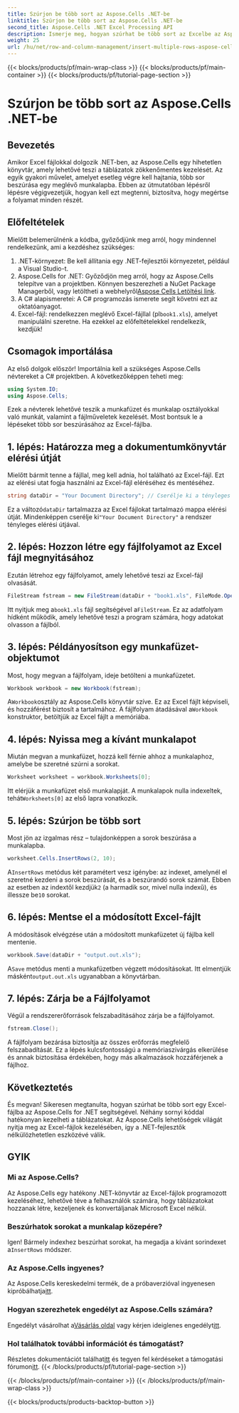 ```yaml
---
title: Szúrjon be több sort az Aspose.Cells .NET-be
linktitle: Szúrjon be több sort az Aspose.Cells .NET-be
second_title: Aspose.Cells .NET Excel Processing API
description: Ismerje meg, hogyan szúrhat be több sort az Excelbe az Aspose.Cells for .NET segítségével. Kövesse részletes oktatóanyagunkat a zökkenőmentes adatkezeléshez.
weight: 25
url: /hu/net/row-and-column-management/insert-multiple-rows-aspose-cells/
---
```


{{< blocks/products/pf/main-wrap-class >}}
{{< blocks/products/pf/main-container >}}
{{< blocks/products/pf/tutorial-page-section >}}

# Szúrjon be több sort az Aspose.Cells .NET-be

## Bevezetés
Amikor Excel fájlokkal dolgozik .NET-ben, az Aspose.Cells egy hihetetlen könyvtár, amely lehetővé teszi a táblázatok zökkenőmentes kezelését. Az egyik gyakori művelet, amelyet esetleg végre kell hajtania, több sor beszúrása egy meglévő munkalapba. Ebben az útmutatóban lépésről lépésre végigvezetjük, hogyan kell ezt megtenni, biztosítva, hogy megértse a folyamat minden részét.
## Előfeltételek
Mielőtt belemerülnénk a kódba, győződjünk meg arról, hogy mindennel rendelkezünk, ami a kezdéshez szükséges:
1. .NET-környezet: Be kell állítania egy .NET-fejlesztői környezetet, például a Visual Studio-t.
2.  Aspose.Cells for .NET: Győződjön meg arról, hogy az Aspose.Cells telepítve van a projektben. Könnyen beszerezheti a NuGet Package Managerből, vagy letöltheti a webhelyről[Aspose Cells Letöltési link](https://releases.aspose.com/cells/net/).
3. A C# alapismeretei: A C# programozás ismerete segít követni ezt az oktatóanyagot.
4.  Excel-fájl: rendelkezzen meglévő Excel-fájllal (pl`book1.xls`), amelyet manipulálni szeretne. 
Ha ezekkel az előfeltételekkel rendelkezik, kezdjük!
## Csomagok importálása
Az első dolgok először! Importálnia kell a szükséges Aspose.Cells névtereket a C# projektben. A következőképpen teheti meg:
```csharp
using System.IO;
using Aspose.Cells;
```
Ezek a névterek lehetővé teszik a munkafüzet és munkalap osztályokkal való munkát, valamint a fájlműveletek kezelését. Most bontsuk le a lépéseket több sor beszúrásához az Excel-fájlba.
## 1. lépés: Határozza meg a dokumentumkönyvtár elérési útját
Mielőtt bármit tenne a fájllal, meg kell adnia, hol található az Excel-fájl. Ezt az elérési utat fogja használni az Excel-fájl eléréséhez és mentéséhez.
```csharp
string dataDir = "Your Document Directory"; // Cserélje ki a tényleges útvonalat
```
 Ez a változó`dataDir` tartalmazza az Excel fájlokat tartalmazó mappa elérési útját. Mindenképpen cserélje ki`"Your Document Directory"` a rendszer tényleges elérési útjával.
## 2. lépés: Hozzon létre egy fájlfolyamot az Excel fájl megnyitásához
Ezután létrehoz egy fájlfolyamot, amely lehetővé teszi az Excel-fájl olvasását.
```csharp
FileStream fstream = new FileStream(dataDir + "book1.xls", FileMode.Open);
```
 Itt nyitjuk meg a`book1.xls` fájl segítségével a`FileStream`. Ez az adatfolyam hídként működik, amely lehetővé teszi a program számára, hogy adatokat olvasson a fájlból.
## 3. lépés: Példányosítson egy munkafüzet-objektumot
Most, hogy megvan a fájlfolyam, ideje betölteni a munkafüzetet.
```csharp
Workbook workbook = new Workbook(fstream);
```
 A`Workbook`osztály az Aspose.Cells könyvtár szíve. Ez az Excel fájlt képviseli, és hozzáférést biztosít a tartalmához. A fájlfolyam átadásával a`Workbook` konstruktor, betöltjük az Excel fájlt a memóriába.
## 4. lépés: Nyissa meg a kívánt munkalapot
Miután megvan a munkafüzet, hozzá kell férnie ahhoz a munkalaphoz, amelybe be szeretné szúrni a sorokat.
```csharp
Worksheet worksheet = workbook.Worksheets[0];
```
 Itt elérjük a munkafüzet első munkalapját. A munkalapok nulla indexeltek, tehát`Worksheets[0]` az első lapra vonatkozik.
## 5. lépés: Szúrjon be több sort
Most jön az izgalmas rész – tulajdonképpen a sorok beszúrása a munkalapba.
```csharp
worksheet.Cells.InsertRows(2, 10);
```
 A`InsertRows` metódus két paramétert vesz igénybe: az indexet, amelynél el szeretné kezdeni a sorok beszúrását, és a beszúrandó sorok számát. Ebben az esetben az indextől kezdjük`2` (a harmadik sor, mivel nulla indexű), és illessze be`10` sorokat.
## 6. lépés: Mentse el a módosított Excel-fájlt
A módosítások elvégzése után a módosított munkafüzetet új fájlba kell mentenie.
```csharp
workbook.Save(dataDir + "output.out.xls");
```
 A`Save` metódus menti a munkafüzetben végzett módosításokat. Itt elmentjük másként`output.out.xls` ugyanabban a könyvtárban. 
## 7. lépés: Zárja be a Fájlfolyamot
Végül a rendszererőforrások felszabadításához zárja be a fájlfolyamot.
```csharp
fstream.Close();
```
A fájlfolyam bezárása biztosítja az összes erőforrás megfelelő felszabadítását. Ez a lépés kulcsfontosságú a memóriaszivárgás elkerülése és annak biztosítása érdekében, hogy más alkalmazások hozzáférjenek a fájlhoz.
## Következtetés
És megvan! Sikeresen megtanulta, hogyan szúrhat be több sort egy Excel-fájlba az Aspose.Cells for .NET segítségével. Néhány sornyi kóddal hatékonyan kezelheti a táblázatokat. Az Aspose.Cells lehetőségek világát nyitja meg az Excel-fájlok kezelésében, így a .NET-fejlesztők nélkülözhetetlen eszközévé válik.
## GYIK
### Mi az Aspose.Cells?
Az Aspose.Cells egy hatékony .NET-könyvtár az Excel-fájlok programozott kezeléséhez, lehetővé téve a felhasználók számára, hogy táblázatokat hozzanak létre, kezeljenek és konvertáljanak Microsoft Excel nélkül.
### Beszúrhatok sorokat a munkalap közepére?
 Igen! Bármely indexhez beszúrhat sorokat, ha megadja a kívánt sorindexet a`InsertRows` módszer.
### Az Aspose.Cells ingyenes?
Az Aspose.Cells kereskedelmi termék, de a próbaverzióval ingyenesen kipróbálhatja[itt](https://releases.aspose.com/).
### Hogyan szerezhetek engedélyt az Aspose.Cells számára?
 Engedélyt vásárolhat a[Vásárlás oldal](https://purchase.aspose.com/buy) vagy kérjen ideiglenes engedélyt[itt](https://purchase.aspose.com/temporary-license/).
### Hol találhatok további információt és támogatást?
 Részletes dokumentációt találhat[itt](https://reference.aspose.com/cells/net/) és tegyen fel kérdéseket a támogatási fórumon[itt](https://forum.aspose.com/c/cells/9).
{{< /blocks/products/pf/tutorial-page-section >}}

{{< /blocks/products/pf/main-container >}}
{{< /blocks/products/pf/main-wrap-class >}}

{{< blocks/products/products-backtop-button >}}
